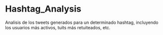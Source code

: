 # Hashtag_Analysis
Analisis de los tweets generados para un determinado hashtag, incluyendo los usuarios más activos, tuits más retuiteados, etc.

